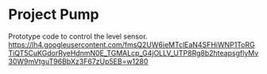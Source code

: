 # Project Pump
Prototype code to control the level sensor.
https://lh4.googleusercontent.com/fmsQ2UW6ieMTclEaN4SFHiWNP1ToRGTiQT5CuKGdorRyeHdnmN0E_TGMALcp_G4jOLLV_UTP8Rg8b2hteapsgflyMv30W9mVtguT96BbXz3F67zUp5EB=w1280
